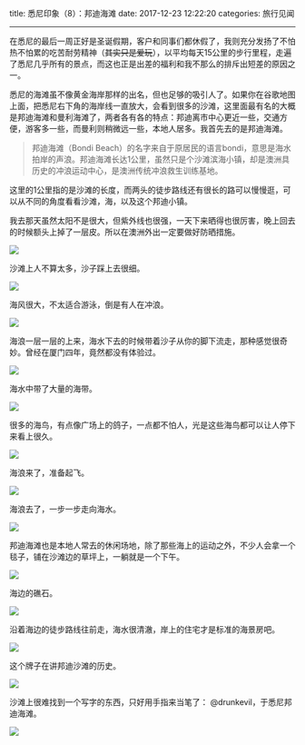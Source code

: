 title: 悉尼印象（8）：邦迪海滩
date: 2017-12-23 12:22:20
categories: 旅行见闻

---

在悉尼的最后一周正好是圣诞假期，客户和同事们都休假了，我则充分发扬了不怕热不怕累的吃苦耐劳精神（~~其实只是爱玩~~），以平均每天15公里的步行里程，走遍了悉尼几乎所有的景点，而这也正是出差的福利和我不那么的排斥出短差的原因之一。

<!--more-->

悉尼的海滩虽不像黄金海岸那样的出名，但也足够的吸引人了。如果你在谷歌地图上面，把悉尼右下角的海岸线一直放大，会看到很多的沙滩，这里面最有名的大概是邦迪海滩和曼利海滩了，两者各有各的特点：邦迪离市中心更近一些，交通方便，游客多一些，而曼利则稍微远一些，本地人居多。我首先去的是邦迪海滩。

> 邦迪海滩（Bondi Beach）的名字来自于原居民的语言bondi，意思是海水拍岸的声浪。邦迪海滩长达1公里，虽然只是个沙滩滨海小镇，却是澳洲具历史的冲浪运动中心，是澳洲传统冲浪救生训练基地。

这里的1公里指的是沙滩的长度，而两头的徒步路线还有很长的路可以慢慢逛，可以从不同的角度看看沙滩，海，以及这个邦迪小镇。

我去那天虽然太阳不是很大，但紫外线也很强，一天下来晒得也很厉害，晚上回去的时候额头上掉了一层皮。所以在澳洲外出一定要做好防晒措施。

![](https://steemitimages.com/DQmf42wrUBxv9FaTcPma7NH9o8h3u5viS1t5VM45MbP5nYR/IMG_4511.JPG)

沙滩上人不算太多，沙子踩上去很细。

![](https://steemitimages.com/DQmfCP3nQobuEw8Ps4JdhH8CuRV3Vibcp4szdmG5iwboD2e/IMG_4414.JPG)

海风很大，不太适合游泳，倒是有人在冲浪。

![](https://steemitimages.com/DQmWmBRaA9jqjjjmzwYkHy1CEn9eyvGrKSKniY492hE6BZy/IMG_4490.JPG)

海浪一层一层的上来，海水下去的时候带着沙子从你的脚下流走，那种感觉很奇妙。曾经在厦门四年，竟然都没有体验过。

![](https://steemitimages.com/DQmPbAff9kNRn6FPECJYU3VEokvkEsqc9iw4GqJkqHvCAVC/IMG_4501.JPG)

海水中带了大量的海带。

![](https://steemitimages.com/DQmZeyPCjYYoFjDKZ7mwAUPBdHU4x5hXGW3CUcxWrkVecLo/IMG_4444.JPG)

很多的海鸟，有点像广场上的鸽子，一点都不怕人，光是这些海鸟都可以让人停下来看上很久。

![](https://steemitimages.com/DQmSbfq7zaLxjSiru2gdjHfeSbMdbHaxPC8UYw4g1LmxLcU/IMG_4460.JPG)

海浪来了，准备起飞。

![](https://steemitimages.com/DQmddNqanTPct33A5gavGQmCtfBewN2LVkDyeDWwqA4VJ4U/IMG_4453.JPG)

海浪去了，一步一步走向海水。

![](https://steemitimages.com/DQmPQiV2ikbK2jBoPHNBEaaEWz1Yk2gFeAHmE8uc7XvaYVn/IMG_4494.JPG)

邦迪海滩也是本地人常去的休闲场地，除了那些海上的运动之外，不少人会拿一个毯子，铺在沙滩边的草坪上，一躺就是一个下午。

![](https://steemitimages.com/DQmezjd4iiv4z39Vk6r5mt7QPJH5tpnADULLJsqiCsmz6uP/IMG_4441.JPG)

海边的礁石。

![](https://steemitimages.com/DQmdp965QAcsByoQC5HehZc2joWcCzvCRpMUHVZQwdaLJGu/IMG_4426.JPG)

沿着海边的徒步路线往前走，海水很清澈，岸上的住宅才是标准的海景房吧。

![](https://steemitimages.com/DQmd6cRSAmKAAKNcu1zFgQE2uGJdSqyTSxvf2KHp7LRGHm2/IMG_4425.JPG)

这个牌子在讲邦迪沙滩的历史。

![](https://steemitimages.com/DQmc1HotAQs7rn9rTKRj3tL9vftqAeeJ5nrgUv8TvFutnHv/IMG_4431.JPG)

沙滩上很难找到一个写字的东西，只好用手指来当笔了： @drunkevil，于悉尼邦迪海滩。

![](https://steemitimages.com/DQmZyashh8SNsSqPoFS6Hk9rTF8Qq4u4RffQ5Drup8F12nn/IMG_4463.JPG)